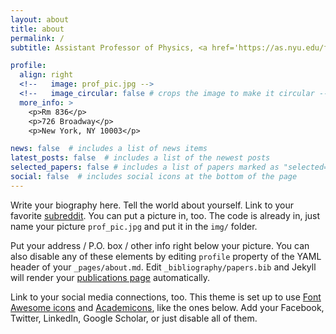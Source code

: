 ```yaml
---
layout: about
title: about
permalink: /
subtitle: Assistant Professor of Physics, <a href='https://as.nyu.edu/faculty/sarah-kostinski.html'>New York University</a>. 

profile:
  align: right
  <!--   image: prof_pic.jpg -->
  <!--   image_circular: false # crops the image to make it circular -->
  more_info: >
    <p>Rm 836</p>
    <p>726 Broadway</p>
    <p>New York, NY 10003</p>

news: false  # includes a list of news items
latest_posts: false  # includes a list of the newest posts
selected_papers: false # includes a list of papers marked as "selected={true}"
social: false  # includes social icons at the bottom of the page
---
```


Write your biography here. Tell the world about yourself. Link to your favorite [subreddit](http://reddit.com). You can put a picture in, too. The code is already in, just name your picture `prof_pic.jpg` and put it in the `img/` folder.

Put your address / P.O. box / other info right below your picture. You can also disable any of these elements by editing `profile` property of the YAML header of your `_pages/about.md`. Edit `_bibliography/papers.bib` and Jekyll will render your [publications page](/al-folio/publications/) automatically.

Link to your social media connections, too. This theme is set up to use [Font Awesome icons](https://fontawesome.com/) and [Academicons](https://jpswalsh.github.io/academicons/), like the ones below. Add your Facebook, Twitter, LinkedIn, Google Scholar, or just disable all of them.

